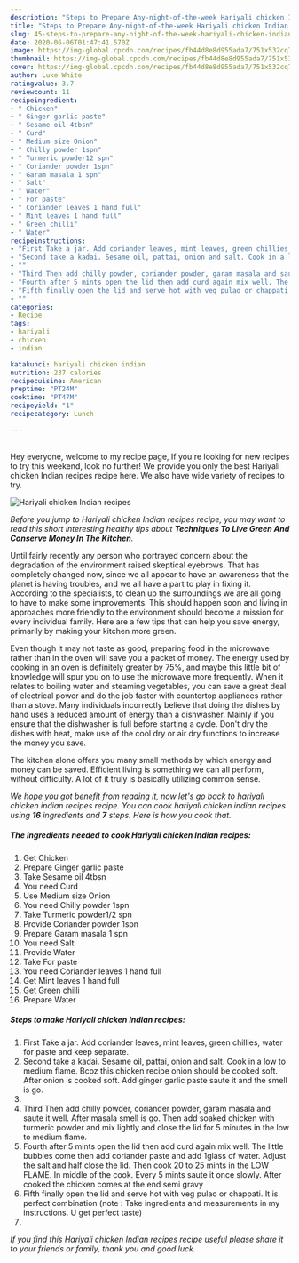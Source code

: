 ```yaml
---
description: "Steps to Prepare Any-night-of-the-week Hariyali chicken Indian recipes"
title: "Steps to Prepare Any-night-of-the-week Hariyali chicken Indian recipes"
slug: 45-steps-to-prepare-any-night-of-the-week-hariyali-chicken-indian-recipes
date: 2020-06-06T01:47:41.570Z
image: https://img-global.cpcdn.com/recipes/fb44d8e8d955ada7/751x532cq70/hariyali-chicken-indian-recipes-recipe-main-photo.jpg
thumbnail: https://img-global.cpcdn.com/recipes/fb44d8e8d955ada7/751x532cq70/hariyali-chicken-indian-recipes-recipe-main-photo.jpg
cover: https://img-global.cpcdn.com/recipes/fb44d8e8d955ada7/751x532cq70/hariyali-chicken-indian-recipes-recipe-main-photo.jpg
author: Luke White
ratingvalue: 3.7
reviewcount: 11
recipeingredient:
- " Chicken"
- " Ginger garlic paste"
- " Sesame oil 4tbsn"
- " Curd"
- " Medium size Onion"
- " Chilly powder 1spn"
- " Turmeric powder12 spn"
- " Coriander powder 1spn"
- " Garam masala 1 spn"
- " Salt"
- " Water"
- " For paste"
- " Coriander leaves 1 hand full"
- " Mint leaves 1 hand full"
- " Green chilli"
- " Water"
recipeinstructions:
- "First Take a jar. Add coriander leaves, mint leaves, green chillies, water for paste and keep separate."
- "Second take a kadai. Sesame oil, pattai, onion and salt. Cook in a low to medium flame. Bcoz this chicken recipe onion should be cooked soft. After onion is cooked soft. Add ginger garlic paste saute it and the smell is go."
- ""
- "Third Then add chilly powder, coriander powder, garam masala and saute it well. After masala smell is go. Then add soaked chicken with turmeric powder and mix lightly and close the lid for 5 minutes in the low to medium flame."
- "Fourth after 5 mints open the lid then add curd again mix well. The little bubbles come then add coriander paste and add 1glass of water. Adjust the salt and half close the lid. Then cook 20 to 25 mints in the LOW FLAME. In middle of the cook. Every 5 mints saute it once slowly. After cooked the chicken comes at the end semi gravy"
- "Fifth finally open the lid and serve hot with veg pulao or chappati. It is perfect combination (note : Take ingredients and measurements in my instructions. U get perfect taste)"
- ""
categories:
- Recipe
tags:
- hariyali
- chicken
- indian

katakunci: hariyali chicken indian 
nutrition: 237 calories
recipecuisine: American
preptime: "PT24M"
cooktime: "PT47M"
recipeyield: "1"
recipecategory: Lunch

---
```

<br>
Hey everyone, welcome to my recipe page, If you're looking for new recipes to try this weekend, look no further! We provide you only the best Hariyali chicken Indian recipes recipe here. We also have wide variety of recipes to try.
<br>


![Hariyali chicken Indian recipes](https://img-global.cpcdn.com/recipes/fb44d8e8d955ada7/751x532cq70/hariyali-chicken-indian-recipes-recipe-main-photo.jpg)

<i>Before you jump to Hariyali chicken Indian recipes recipe, you may want to read this short interesting healthy tips about 
<strong>Techniques To Live Green And Conserve Money In The Kitchen</strong>.</i>
</br>

Until fairly recently any person who portrayed concern about the degradation of the environment raised skeptical eyebrows. That has completely changed now, since we all appear to have an awareness that the planet is having troubles, and we all have a part to play in fixing it. According to the specialists, to clean up the surroundings we are all going to have to make some improvements. This should happen soon and living in approaches more friendly to the environment should become a mission for every individual family. Here are a few tips that can help you save energy, primarily by making your kitchen more green.

Even though it may not taste as good, preparing food in the microwave rather than in the oven will save you a packet of money. The energy used by cooking in an oven is definitely greater by 75%, and maybe this little bit of knowledge will spur you on to use the microwave more frequently. When it relates to boiling water and steaming vegetables, you can save a great deal of electrical power and do the job faster with countertop appliances rather than a stove. Many individuals incorrectly believe that doing the dishes by hand uses a reduced amount of energy than a dishwasher. Mainly if you ensure that the dishwasher is full before starting a cycle. Don't dry the dishes with heat, make use of the cool dry or air dry functions to increase the money you save.

The kitchen alone offers you many small methods by which energy and money can be saved. Efficient living is something we can all perform, without difficulty. A lot of it truly is basically utilizing common sense.


<i>We hope you got benefit from reading it, now let's go back to hariyali chicken indian recipes recipe. You can cook hariyali chicken indian recipes using <strong>16</strong> ingredients and <strong>7</strong> steps. Here is how you cook that.
</i>

##### The ingredients needed to cook Hariyali chicken Indian recipes:

1. Get  Chicken
1. Prepare  Ginger garlic paste
1. Take  Sesame oil 4tbsn
1. You need  Curd
1. Use  Medium size Onion
1. You need  Chilly powder 1spn
1. Take  Turmeric powder1/2 spn
1. Provide  Coriander powder 1spn
1. Prepare  Garam masala 1 spn
1. You need  Salt
1. Provide  Water
1. Take  For paste
1. You need  Coriander leaves 1 hand full
1. Get  Mint leaves 1 hand full
1. Get  Green chilli
1. Prepare  Water


##### Steps to make Hariyali chicken Indian recipes:

1. First Take a jar. Add coriander leaves, mint leaves, green chillies, water for paste and keep separate.
1. Second take a kadai. Sesame oil, pattai, onion and salt. Cook in a low to medium flame. Bcoz this chicken recipe onion should be cooked soft. After onion is cooked soft. Add ginger garlic paste saute it and the smell is go.
1. 
1. Third Then add chilly powder, coriander powder, garam masala and saute it well. After masala smell is go. Then add soaked chicken with turmeric powder and mix lightly and close the lid for 5 minutes in the low to medium flame.
1. Fourth after 5 mints open the lid then add curd again mix well. The little bubbles come then add coriander paste and add 1glass of water. Adjust the salt and half close the lid. Then cook 20 to 25 mints in the LOW FLAME. In middle of the cook. Every 5 mints saute it once slowly. After cooked the chicken comes at the end semi gravy
1. Fifth finally open the lid and serve hot with veg pulao or chappati. It is perfect combination (note : Take ingredients and measurements in my instructions. U get perfect taste)
1. 


<i>If you find this Hariyali chicken Indian recipes recipe useful please share it to your friends or family, thank you and good luck.</i>
